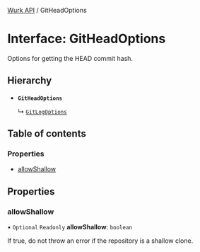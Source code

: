 [Wurk API](../README.md) / GitHeadOptions

# Interface: GitHeadOptions

Options for getting the HEAD commit hash.

## Hierarchy

- **`GitHeadOptions`**

  ↳ [`GitLogOptions`](GitLogOptions.md)

## Table of contents

### Properties

- [allowShallow](GitHeadOptions.md#allowshallow)

## Properties

### allowShallow

• `Optional` `Readonly` **allowShallow**: `boolean`

If true, do not throw an error if the repository is a shallow clone.
